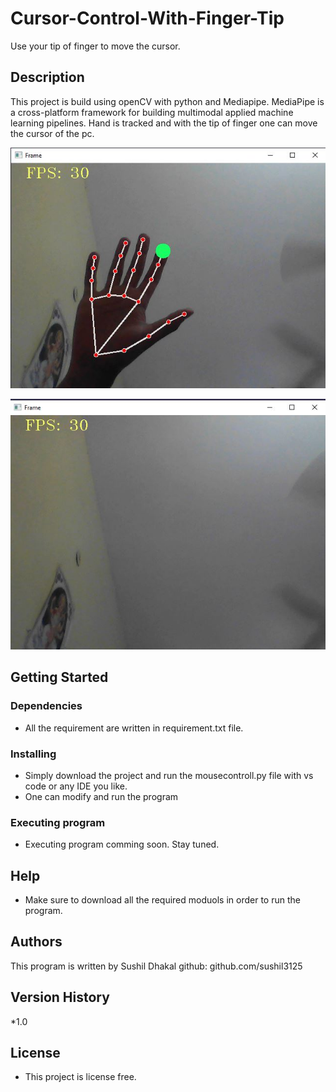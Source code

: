 # Cursor-Control-With-Finger-Tip
Use your tip of finger to move the cursor.
## Description
This project is build using openCV with python and Mediapipe.
MediaPipe is a cross-platform framework for building multimodal applied machine learning pipelines.
Hand is tracked and with the tip of finger one can move the cursor  of the pc.

![alt text](https://raw.githubusercontent.com/Sushil3125/Cursor-Control-With-Finger-Tip/main/Screenshoot/2capture.JPG)

![alt text](https://raw.githubusercontent.com/Sushil3125/Cursor-Control-With-Finger-Tip/main/Screenshoot/1capture.JPG)


## Getting Started

### Dependencies

* All the requirement are written in requirement.txt file.

### Installing

* Simply download the project and run the mousecontroll.py file with vs code or any IDE you like.
* One can modify and run the program

### Executing program

* Executing program comming soon. Stay tuned.


## Help
* Make sure to download all the required moduols in order to run the program.

## Authors
This program is written by Sushil Dhakal
github: github.com/sushil3125

## Version History
*1.0

## License
* This project is license free.


